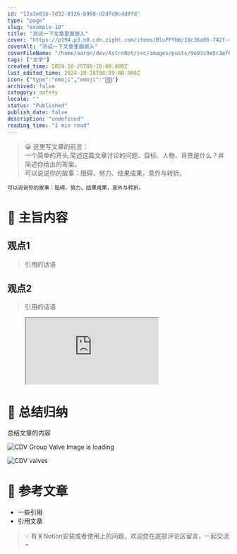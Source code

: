 ```yaml
---
id: "12a3e01b-7d32-8126-b968-d2dfd8c4d8fd"
type: "page"
slug: "example-10"
title: "测试一下文章里面嵌入"
cover: "https://p194.p3.n0.cdn.zight.com/items/BluPPYbW/18c36a06-742f-4465-ae6c-8ce7e2531a37.png"
coverAlt: "测试一下文章里面嵌入"
coverFileName: "/home/aaron/dev/AstroNot/src/images/posts/9e93c9e5c3ef60a693bcdcf2bbf7c7e9d7a63060650128e860ec49c905a19939-cover.png"
tags: ["文字"]
created_time: 2024-10-25T08:18:00.000Z
last_edited_time: 2024-10-28T08:09:00.000Z
icon: {"type":"emoji","emoji":"🔟"}
archived: false
category: safety
locale: ""
status: "Published"
publish_date: false
description: "undefined"
reading_time: "1 min read"
---
```



> 😀 这里写文章的前言：  
> 一个简单的开头,简述这篇文章讨论的问题、目标、人物、背景是什么？并简述你给出的答案。  
> 可以说说你的故事：阻碍、努力、结果成果，意外与转折。


	可以说说你的故事：阻碍、努力、结果成果，意外与转折。


# 📝 主旨内容


## 观点1


> 引用的话语


## 观点2


> 引用的话语


<figure>
  <iframe src="https://www.dz1997.com/"></iframe>
  <figcaption></figcaption>
</figure>


# 🤗 总结归纳


总结文章的内容


![CDV Group Valve Image is loading](https://prod-files-secure.s3.us-west-2.amazonaws.com/d30370fc-01fb-49e6-8d8e-b66fe9ce8709/b39b6c91-4eb4-47e4-9574-e5e0b58b706f/%E5%9B%BD%E6%A0%87%E6%88%AA%E6%AD%A2%E9%98%80_2.png?X-Amz-Algorithm=AWS4-HMAC-SHA256&X-Amz-Content-Sha256=UNSIGNED-PAYLOAD&X-Amz-Credential=AKIAT73L2G45GO43JXI4%2F20241028%2Fus-west-2%2Fs3%2Faws4_request&X-Amz-Date=20241028T081027Z&X-Amz-Expires=3600&X-Amz-Signature=43e89e3dcec44458eab2bcfadd3d07a6ed37df40893cac1ac6fe85cafc3c4648&X-Amz-SignedHeaders=host&x-id=GetObject)


![CDV valves](https://p194.p3.n0.cdn.zight.com/items/BluPPYbW/18c36a06-742f-4465-ae6c-8ce7e2531a37.png?source=client&v=d3067731b00cf5cfab05b27574de05c7)


# 📎 参考文章

- 一些引用
- 引用文章

> 💡 有关Notion安装或者使用上的问题，欢迎您在底部评论区留言，一起交流~


